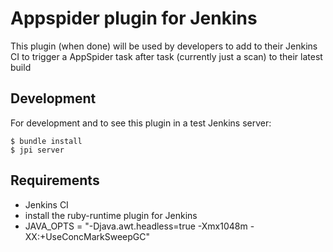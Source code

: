 # Appspider plugin for Jenkins

This plugin (when done) will be used by developers to add to their Jenkins CI to 
trigger a AppSpider task after task (currently just a scan) to their latest build

## Development

For development and to see this plugin in a test Jenkins server:

```
$ bundle install
$ jpi server
```

## Requirements

* Jenkins CI
* install the ruby-runtime plugin for Jenkins
* JAVA_OPTS = "-Djava.awt.headless=true -Xmx1048m -XX:+UseConcMarkSweepGC"
